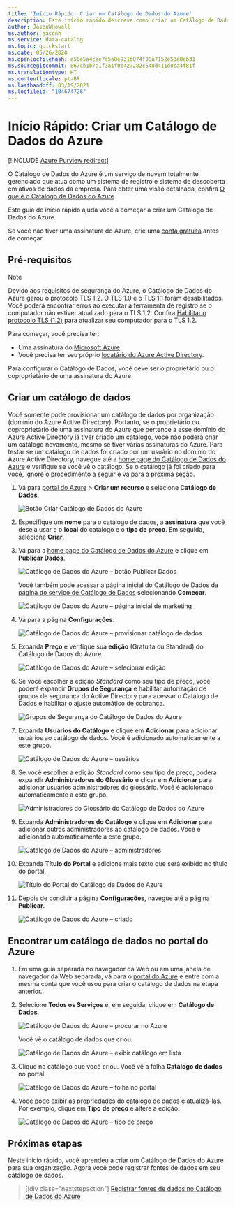 ```yaml
---
title: 'Início Rápido: Criar um Catálogo de Dados do Azure'
description: Este início rápido descreve como criar um Catálogo de Dados do Azure usando o portal do Azure.
author: JasonWHowell
ms.author: jasonh
ms.service: data-catalog
ms.topic: quickstart
ms.date: 05/26/2020
ms.openlocfilehash: a56e5a4cae7c5a8e931b074f08a7152e53a8eb31
ms.sourcegitcommit: 867cb1b7a1f3a1f0b427282c648d411d0ca4f81f
ms.translationtype: HT
ms.contentlocale: pt-BR
ms.lasthandoff: 03/19/2021
ms.locfileid: "104674726"
---
```

# <a name="quickstart-create-an-azure-data-catalog"></a>Início Rápido: Criar um Catálogo de Dados do Azure

[!INCLUDE [Azure Purview redirect](../../includes/data-catalog-use-purview.md)]

O Catálogo de Dados do Azure é um serviço de nuvem totalmente gerenciado que atua como um sistema de registro e sistema de descoberta em ativos de dados da empresa. Para obter uma visão detalhada, confira [O que é o Catálogo de Dados do Azure](overview.md).

Este guia de início rápido ajuda você a começar a criar um Catálogo de Dados do Azure.

Se você não tiver uma assinatura do Azure, crie uma [conta gratuita](https://azure.microsoft.com/free/?WT.mc_id=A261C142F) antes de começar.

## <a name="prerequisites"></a>Pré-requisitos

> [!Note]
> Devido aos requisitos de segurança do Azure, o Catálogo de Dados do Azure gerou o protocolo TLS 1.2. O TLS 1.0 e o TLS 1.1 foram desabilitados. Você poderá encontrar erros ao executar a ferramenta de registro se o computador não estiver atualizado para o TLS 1.2. Confira [Habilitar o protocolo TLS (1.2)](/mem/configmgr/core/plan-design/security/enable-tls-1-2) para atualizar seu computador para o TLS 1.2.

Para começar, você precisa ter:

* Uma assinatura do [Microsoft Azure](https://azure.microsoft.com/).
* Você precisa ter seu próprio [locatário do Azure Active Directory](../active-directory/fundamentals/active-directory-access-create-new-tenant.md).

Para configurar o Catálogo de Dados, você deve ser o proprietário ou o coproprietário de uma assinatura do Azure.

## <a name="create-a-data-catalog"></a>Criar um catálogo de dados

Você somente pode provisionar um catálogo de dados por organização (domínio do Azure Active Directory). Portanto, se o proprietário ou coproprietário de uma assinatura do Azure que pertence a esse domínio do Azure Active Directory já tiver criado um catálogo, você não poderá criar um catálogo novamente, mesmo se tiver várias assinaturas do Azure. Para testar se um catálogo de dados foi criado por um usuário no domínio do Azure Active Directory, navegue até a [home page do Catálogo de Dados do Azure](http://azuredatacatalog.com) e verifique se você vê o catálogo. Se o catálogo já foi criado para você, ignore o procedimento a seguir e vá para a próxima seção.

1. Vá para [portal do Azure](https://portal.azure.com) > **Criar um recurso** e selecione **Catálogo de Dados**.

    ![Botão Criar Catálogo de Dados do Azure](media/data-catalog-get-started/data-catalog-create.png)

2. Especifique um **nome** para o catálogo de dados, a **assinatura** que você deseja usar e o **local** do catálogo e o **tipo de preço**. Em seguida, selecione **Criar**.

3. Vá para a [home page do Catálogo de Dados do Azure](http://azuredatacatalog.com) e clique em **Publicar Dados**.

   ![Catálogo de Dados do Azure – botão Publicar Dados](media/data-catalog-get-started/data-catalog-publish-data.png)

   Você também pode acessar a página inicial do Catálogo de Dados da [página do serviço de Catálogo de Dados](https://azure.microsoft.com/services/data-catalog) selecionando **Começar**.

   ![Catálogo de Dados do Azure – página inicial de marketing](media/data-catalog-get-started/data-catalog-marketing-landing-page.png)

4. Vá para a página **Configurações**.

    ![Catálogo de Dados do Azure – provisionar catálogo de dados](media/data-catalog-get-started/data-catalog-create-azure-data-catalog.png)

5. Expanda **Preço** e verifique sua **edição** (Gratuita ou Standard) do Catálogo de Dados do Azure.

    ![Catálogo de Dados do Azure – selecionar edição](media/data-catalog-get-started/data-catalog-create-catalog-select-edition.png)

6. Se você escolher a edição *Standard* como seu tipo de preço, você poderá expandir **Grupos de Segurança** e habilitar autorização de grupos de segurança do Active Directory para acessar o Catálogo de Dados e habilitar o ajuste automático de cobrança.

    ![Grupos de Segurança do Catálogo de Dados do Azure](media/data-catalog-get-started/data-catalog-standard-security-groups.png)

7. Expanda **Usuários do Catálogo** e clique em **Adicionar** para adicionar usuários ao catálogo de dados. Você é adicionado automaticamente a este grupo.

    ![Catálogo de Dados do Azure – usuários](media/data-catalog-get-started/data-catalog-add-catalog-user.png)

8. Se você escolher a edição *Standard* como seu tipo de preço, poderá expandir **Administradores do Glossário** e clicar em **Adicionar** para adicionar usuários administradores do glossário. Você é adicionado automaticamente a este grupo.

    ![Administradores do Glossário do Catálogo de Dados do Azure](media/data-catalog-get-started/data-catalog-standard-glossary-admin.png)

9. Expanda **Administradores do Catálogo** e clique em **Adicionar** para adicionar outros administradores ao catálogo de dados. Você é adicionado automaticamente a este grupo.

    ![Catálogo de Dados do Azure – administradores](media/data-catalog-get-started/data-catalog-add-catalog-admins.png)

10. Expanda **Título do Portal** e adicione mais texto que será exibido no título do portal.

    ![Título do Portal do Catálogo de Dados do Azure](media/data-catalog-get-started/data-catalog-portal-title.png)

11. Depois de concluir a página **Configurações**, navegue até a página **Publicar**.

    ![Catálogo de Dados do Azure – criado](media/data-catalog-get-started/data-catalog-created.png)

## <a name="find-a-data-catalog-in-the-azure-portal"></a>Encontrar um catálogo de dados no portal do Azure

1. Em uma guia separada no navegador da Web ou em uma janela de navegador da Web separada, vá para o [portal do Azure](https://portal.azure.com) e entre com a mesma conta que você usou para criar o catálogo de dados na etapa anterior.

2. Selecione **Todos os Serviços** e, em seguida, clique em **Catálogo de Dados**.

    ![Catálogo de Dados do Azure – procurar no Azure](media/data-catalog-get-started/data-catalog-browse-azure-portal.png)

    Você vê o catálogo de dados que criou.

    ![Catálogo de Dados do Azure – exibir catálogo em lista](media/data-catalog-get-started/data-catalog-azure-portal-show-catalog.png)

3. Clique no catálogo que você criou. Você vê a folha **Catálogo de dados** no portal.

   ![Catálogo de Dados do Azure – folha no portal](media/data-catalog-get-started/data-catalog-blade-azure-portal.png)

4. Você pode exibir as propriedades do catálogo de dados e atualizá-las. Por exemplo, clique em **Tipo de preço** e altere a edição.

    ![Catálogo de Dados do Azure – tipo de preço](media/data-catalog-get-started/data-catalog-change-pricing-tier.png)

## <a name="next-steps"></a>Próximas etapas

Neste início rápido, você aprendeu a criar um Catálogo de Dados do Azure para sua organização. Agora você pode registrar fontes de dados em seu catálogo de dados.

> [!div class="nextstepaction"]
> [Registrar fontes de dados no Catálogo de Dados do Azure](data-catalog-how-to-register.md)